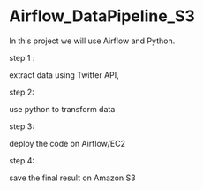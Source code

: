 # Airflow_DataPipeline_S3

In this project we will use Airflow and Python.

step 1 : 

extract data using Twitter API, 

step 2:

use python to transform data 

step 3:

deploy the code on Airflow/EC2 

step 4:

save the final result on Amazon S3
